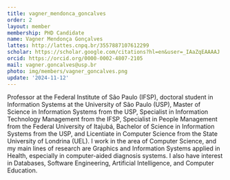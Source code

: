 ```yaml
---
title: vagner_mendonca_goncalves
order: 2
layout: member
membership: PHD Candidate
name: Vagner Mendonça Gonçalves
lattes: http://lattes.cnpq.br/3557887107612299
scholar: https://scholar.google.com/citations?hl=en&user=_IAaZqEAAAAJ
orcid: https://orcid.org/0000-0002-4807-2105
mail: vagner.goncalves@usp.br
photo: img/members/vagner_goncalves.png
update: '2024-11-12'
---
```


Professor at the Federal Institute of São Paulo (IFSP), doctoral student in Information Systems at the University of São Paulo (USP), Master of Science in Information Systems from the USP, Specialist in Information Technology Management from the IFSP, Specialist in People Management from the Federal University of Itajubá, Bachelor of Science in Information Systems from the USP, and Licentiate in Computer Science from the State University of Londrina (UEL). I work in the area of Computer Science, and my main lines of research are Graphics and Information Systems applied in Health, especially in computer-aided diagnosis systems. I also have interest in Databases, Software Engineering, Artificial Intelligence, and Computer Education.
